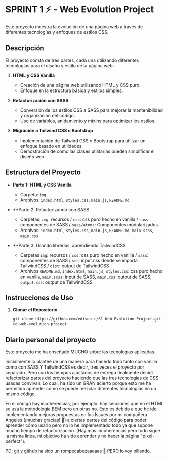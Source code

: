 # SPRINT 1 ⚡️ - Web Evolution Project

Este proyecto muestra la evolución de una página web a través de diferentes tecnologías y enfoques de estilos CSS.

## Descripción

El proyecto consta de tres partes, cada una utilizando diferentes tecnologías para el diseño y estilo de la página web:

1. **HTML y CSS Vanilla**
   - Creación de una página web utilizando HTML y CSS puro.
   - Enfoque en la estructura básica y estilos simples.

2. **Refactorización con SASS**
   - Conversión de los estilos CSS a SASS para mejorar la mantenibilidad y organización del código.
   - Uso de variables, anidamiento y mixins para optimizar los estilos.

3. **Migración a Tailwind CSS o Bootstrap**
   - Implementación de Tailwind CSS o Bootstrap para utilizar un enfoque basado en utilidades.
   - Demostración de cómo las clases utilitarias pueden simplificar el diseño web.

## Estructura del Proyecto

- **Parte 1: HTML y CSS Vanilla**
  
  - Carpeta: `img`
  - Archivos: `index.html`, `styles.css`, `main.js`, `README.md`
    
- **Parte 2: Refactorizando con SASS
  
  - Carpetas: `img`: recursos / `css`: css puro hecho en vanilla / `sass`: componentes de SASS / `sass/atoms`: Componentes modularizados
  - Archivos:  `index.html`, `styles.css`, `main.js`, `README.md`, `main.scss`, `main.css`
    
- **Parte 3: Usando librerías, aprendiendo TailwindCSS
  
  - Carpetas `img`: recursos / `css`: css puro hecho en vanilla / `sass`: componentes de SASS / `src`: input.css donde se importa TailwindCSS / `dist`: output de TailwindCSS
  - Archivos `README.md`, `index.html`, `main.js`, `styles.css`: css puro hecho en vanilla, `main.scss`: input de SASS, `main.css`: output de SASS, `output.css`: output de TailwindCSS

## Instrucciones de Uso

1. **Clonar el Repositorio**
   ```bash
   git clone https://github.com/edison-r/S1-Web-Evolution-Project.git
   cd web-evolution-project

## Diario personal del proyecto

Este proyecto me ha enseñado MUCHO sobre las tecnologías aplicadas.

Inicialmente lo planteé de una manera para hacerlo todo tanto con vanilla como con SASS Y TailwindCSS es decir, tres veces el proyecto por separado. Pero con los tiempos ajustados de entrega finalmente decidí refactorizar partes del proyecto haciendo que las tres tecnologías de CSS usadas convivan. Lo cual, ha sido un GRAN acierto porque esto me ha permitido aprender cómo se puede mezclar diferentes tecnologías en un mismo código. 

En el código hay incoherencias, por ejemplo: hay secciones que en el HTML se usa la metodología BEM pero en otras no. Esto es debido a que he ido implementando mejoras propuestas en los Issues por mi compañera Angeles (¡muchas gracias! 🙏) a ciertas partes del código para poder aprender cómo usarlo pero no lo he implementado todo ya que supone mucho tiempo de refactorización. (Hay más incoherencias pero todo sigue la misma linea, mi objetivo ha sido aprender y no hacer la página "pixel-perfect").

PD: git y github ha sido un rompecabezaaaaas 🧩 PERO lo voy pillando. 
